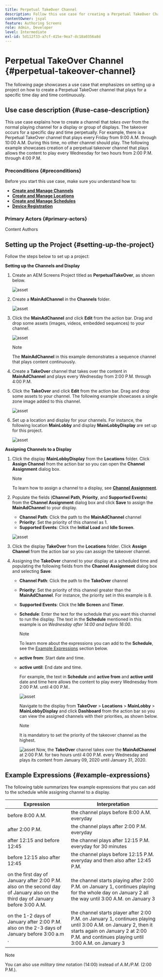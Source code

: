 ```yaml
---
title: Perpetual TakeOver Channel
description: Follow this use case for creating a Perpetual TakeOver Channel.
contentOwner: jsyal
feature: Authoring Screens
role: Admin, Developer
level: Intermediate
exl-id: 5d112f33-a7cf-415e-9ea7-dc18a0356a8d
---
```

# Perpetual TakeOver Channel {#perpetual-takeover-channel}

The following page showcases a use case that emphasizes on setting up a project on how to create a Perpetual TakeOver channel that plays for a specific time day and time continuously.

## Use case description {#use-case-description}

This use case explains how to create a channel that *takes over* from the normal playing channel for a display or group of displays. The takeover occurs for a specific day and time perpetually.
For example, there is a Perpetual TakeOver channel that plays every Friday from 9:00 A.M. through 10:00 A.M. During this time, no other channel should play. The following example showcases creation of a perpetual takeover channel that plays allows the content to play every Wednesday for two hours from 2:00 P.M. through 4:00 P.M.

### Preconditions {#preconditions}

Before you start this use case, make sure you understand how to:

* **[Create and Manage Channels](managing-channels.md)**
* **[Create and Manage Locations](managing-locations.md)**
* **[Create and Manage Schedules](managing-schedules.md)**
* **[Device Registration](device-registration.md)**

### Primary Actors {#primary-actors}

Content Authors

## Setting up the Project {#setting-up-the-project}

Follow the steps below to set up a project:

**Setting up the Channels and Display**

1. Create an AEM Screens Project titled as **PerpetualTakeOver**, as shown below.

   ![asset](assets/p_usecase1.png)

1. Create a **MainAdChannel** in the **Channels** folder.

    ![asset](assets/p_usecase2.png)

1. Click the **MainAdChannel** and click **Edit** from the action bar. Drag and drop some assets (images, videos, embedded sequences) to your channel.

   ![asset](assets/p_usecase3.png)


   >[!NOTE]
   >The **MainAdChannel** in this example demonstrates a sequence channel that plays content continuously.

1. Create a **TakeOver** channel that takes over the content in **MainAdChannel** and plays every Wednesday from 2:00 P.M. through 4:00 P.M.

1. Click the **TakeOver** and click **Edit** from the action bar. Drag and drop some assets to your channel. The following example showcases a single zone image added to this channel.

   ![asset](assets/p_usecase4.png)

1. Set up a location and display for your channels. For instance, the following location **MainLobby** and display **MainLobbyDisplay** are set up for this project.

   ![asset](assets/p_usecase5.png)

**Assigning Channels to a Display**

1. Click the display **MainLobbyDisplay** from the **Locations** folder. Click **Assign Channel** from the action bar so you can open the **Channel Assignment** dialog box.

   >[!NOTE]
   >To learn how to assign a channel to a display, see **[Channel Assignment](channel-assignment.md)**.

1. Populate the fields (**Channel Path**, **Priority**, and **Supported Events**) from the **Channel Assignment** dialog box and click **Save** to assign the **MainAdChannel** to your display.

    * **Channel Path**: Click the path to the **MainAdChannel** channel
    * **Priority**: Set the priority of this channel as 1.
    * **Supported Events**: Click the **Initial Load** and **Idle Screen**.

   ![asset](assets/p_usecase6.png)

1. Click the display **TakeOver** from the **Locations** folder. Click **Assign Channel** from the action bar so you can assign the takeover channel.

1. Assigning the **TakeOver** channel to your display at a scheduled time and populating the following fields from the **Channel Assignment** dialog box and selecting **Save**:

    * **Channel Path**: Click the path to the **TakeOver** channel
    * **Priority**: Set the priority of this channel greater than the **MainAdChannel**. For instance, the priority set in this example is 8.
    * **Supported Events**: Click the **Idle Screen** and **Timer**.
    * **Schedule**: Enter the text for the schedule that you want this channel to run the display. The text in the **Schedule** mentioned in this example is *on Wednesday after 14:00 and before 16:00*.

         >[!NOTE]
         >To learn more about the expressions you can add to the **Schedule**, see the [Example Expressions](#example-expressions) section below.
    * **active from**: Start date and time.
    * **active until**: End date and time.
    
       For example, the text in **Schedule** and **active from** and **active until** date and time here allows the content to play every Wednesday from 2:00 P.M. until 4:00 P.M..
    

        ![asset](assets/p_usecase7.png)

      Navigate to the display from **TakeOver** > **Locations** > **MainLobby** > **MainLobbyDisplay** and click **Dashboard** from the action bar so you can view the assigned channels with their priorities, as shown below.

      >[!NOTE]
      >It is mandatory to set the priority of the takeover channel as the highest.

      ![asset](assets/p_usecase8.png)
    Now, the **TakeOver** channel takes over the **MainAdChannel** at 2:00 P.M. for two hours until 4:00 P.M. every Wednesday and plays its content from January 09, 2020 until January 31, 2020.

## Example Expressions {#example-expressions}

The following table summarizes few example expressions that you can add to the schedule while assigning channel to a display.

| **Expression** | **Interpretation** |
|---|---|
| before 8:00 A.M. | the channel plays before 8:00 A.M. everyday |
| after 2:00 P.M. | the channel plays after 2:00 P.M. everyday |
| after 12:15 and before 12:45 | the channel plays after 12:15 P.M. everyday for 30 minutes |
| before 12:15 also after 12:45 | the channel plays before 12:15 P.M. everyday and then also after 12:45 P.M. |
| on the first day of January after 2:00 P.M. also on the second day of January also on the third day of January before 3:00 A.M. | the channel starts playing after 2:00 P.M. on January 1, continues playing for the whole day on January 2 all the way until 3:00 A.M. on January 3 |
| on the 1-2 days of January after 2:00 P.M. also on the 2-3 days of January before 3:00 a.m .| the channel starts player after 2:00 P.M. on January 1, continues playing until 3:00 A.M. on January 2, then it starts again on January 2 at 2:00 P.M. and continues playing until 3:00 A.M. on January 3 |

>[!NOTE]
>
>You can also use _military time_ notation (14:00) instead of *A.M./P.M.* (2:00 P.M.).
